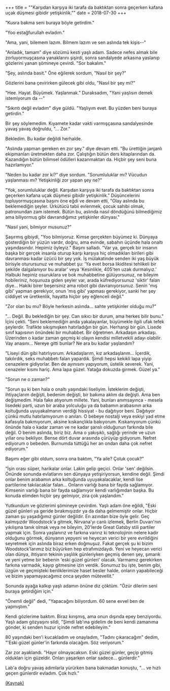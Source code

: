 +++
title = "\"Karşıdan karşıya iki tarafa da baktıktan sonra geçerken kafana uçak düşmesi gibidir yetişkinlik.\""
date = 2018-07-30
+++

"Kusra bakma seni buraya böyle getirdim."

"Yoo estağfurullah evladım."

"Ama, yani, bilemem lazım. Bilmem lazım ve sen aslında tek kişis--"

"Anladık, tamam" diye sözümü kesti yaşlı adam. Sadece nefes almak bile zorluyormuşçasına yanaklarını şişirdi, sonra sandalyede arkasına yaslanıp gözlerini yanan şömineye çevirdi. "Sor bakalım."

"Şey, aslında basit." Öne eğilerek sordum, "Nasıl bir şey?"

Gözlerini bana çevirirken gülecek gibi oldu, "Nasıl bir şey mi?"

"Hee. Hayat. Büyümek. Yaşlanmak." Duraksadım, "Yani yaşlısın demek istemiyorum da --"

"Sıkıntı değil evladım" diye güldü. "Yaşlıyım evet. Bu yüzden beni buraya getirdin."

Bir şey söylemedim. Kıyamete kadar vakti varmışçasına sandalyesinde yavaş yavaş doğruldu, "... Zor."

Bekledim. Bu kadar değildi herhalde.

"Aslında yapman gereken en zor şey." diye devam etti. "Bu ürettiğin janjanlı ekipmanları üretmekten daha zor. Çalıştığın bütün ders kitaplarından da. Kazandığın bütün bilimsel ödülleri kazanmaktan da. Hiçbir şey seni buna hazırlamıyor."

"Neden bu kadar zor ki?" diye sordum. "Sorumluluklar mı? Vücudun yaşlanması mı? Yetişkinliği zor yapan şey ne?"

"Yok, sorumluluklar değil. Karşıdan karşıya iki tarafa da baktıktan sonra geçerken kafana uçak düşmesi gibidir yetişkinlik." Düşüncelerini topluyormuşçasına başını öne eğdi ve devam etti, "Olay aslında bu beklemediğin şeyler. Ürkütücü tabii evlenmek, çocuk sahibi olmak, patronundan zam istemek. Bütün bu, aslında nasıl döndüğünü bilmediğimiz ama biliyormuş gibi davrandığımız yetişkinler dünyası."

"Nasıl yani, bilmiyor musunuz?"

Şaşırmış gibiydi, "Yoo bilmiyoruz. Kimse gerçekten büyümez ki. Dünyaya gösterdiğin bir yüzün vardır, doğru, ama evinde, sabahın üçünde hala onaltı yaşındasındır. Hepimiz öyleyiz." Başını salladı. "Var ya, gerçek bir insanın başka bir gerçek insanla oturup karşı karşıya hiç olmadıkları birileri gibi davranması kadar üzücü bir şey yok. İş mülakatinde senden iki yaş büyük birisyle oturursunuz ve muhabbet şu: 'Ya evet borsa likiditesi tehlikeli bir şekilde dalgalanıyor bu aralar' veya 'Kesinlikle, 405'ten uzak durmalıyız.' Halbuki hepiniz osuruklara ve bok muhabbetine gülüyorsunuz, ne bileyim hobileriniz, hoşunuza giden şeyler var, arada küfrediyorsunuz 'siktir' falan diye... Hakiki birer beşersiniz ama robot gibi davranıyorsunuz. Senin 'mış gibi' yapman gerekiyor, onun 'mış gibi' yapması gerekiyor, sanki her şey ciddiyet ve üretkenlik, hayatta hiçbir şey eğlenceli değil."

"Zor olan bu mu? Böyle herkesin aslında... sahte yetişkinler olduğu mu?"

"... Değil. Bu beklediğin bir şey. Can sıkıcı bir durum, ama herkes bilir bunu." İçini çekti. "Seni beklemediğin anda yakalayanlar, büyümekle ilgili ufak tefek şeylerdir. Trafikte sıkışmışken hatırladığın bir gün. Herhangi bir gün. Lisede sınıf kapısının önündeki bir muhabbet. Bir öğretmen. Arkadaşın arkadaşı. Üzerinden o kadar zaman geçmiş ki olayın kendisi milletvekili adayı olabilir. Vay anasını... Nereye gitti bunlar? Ne ara bu kadar yaşlandım?

"Liseyi dün gibi hatırlıyorum. Arkadaşlarım, kız arkadaşlarım... İçerdik, takılırdık, seks muhabbetı falan yapardık. Şimdi hepsi kekikli lapa yiyip cenazelere gidiyorlar. Ben de ayınısını yapıyorum, üstelik severek. Yani, cenazeler kısmı hariç. Ama lapa güzel. Yatağa dokuzda girmek. Güzel ya."

"Sorun ne o zaman?"

"Sorun şu ki ben hala o onaltı yaşındaki liseliyim. İsteklerim değişti, ihtiyaçlarım değişti, bedenim değişti, bir bakıma aklım da değişti. Ama ben değişmedim. Hala fake atıyorum millete. Yani, bunları anımsayınca - mesela lisedeki parti, uzun bir araba yolculuğu ya da babamın arabasının arka koltuğunda uyuyakalmanın verdiği hissiyat - bu dağıtıyor beni. Dağıtıyor çünkü mutlu hatırlamıyorum o anıları. O bebeye nostalji veya eskiyi yad etme kafasıyla bakmıyorum, aksine kıskançlıkla bakıyorum. Kıskanıyorum çünkü önünde hala o kadar zaman ve ne kadar şanslı olduğunun farkında bile değil. O benim aslında, biriz biz. Ama o yakışıklı, sağlığı yerinde ve uzun yıllar onu bekliyor. Bense dört duvar arasında çürüyüp gidiyorum. Nefret ediyorum o bebeden. Burnumda tüttüğü her an ondan daha çok nefret ediyorum."

Başımı eğer gibi oldum, sonra ona baktım, "Ya aile? Çoluk çocuk?"

"İşin orası süper, harikalar onlar. Lakin gelip geçici. Onlar 'sen' değilsin. Önünde sonunda evlatlarını sen dünyaya yetişiriyorsun, kendine değil. Şimdi onlar benim arabamın arka koltuğunda uyuyakalacaklar, kendi lise partilerine takılacaklar falan... Onların varlığı bana bir fayda sağlamıyor. Kimsenin varlığı bana bir fayda sağlamıyor kendi varlığımdan başka. Bu konuda elimden hiçbir şey gelmiyor, zira çok yaşlandım."

Yutkundum ve gözlerimi şömineye çevirdim. Yaşlı adam öne eğildi, "Eski güzel günleri ya geride bırakmışızdır ya da daha gelmemiştir onlar. Hiçbir zaman şu yaşadığımız günler değildir. En azından bize öyle gelir. Geç kalmışızdır Woodstock'a gitmek, Nirvana'yı canlı izlemek, Berlin Duvarı'nın yıkılışına tanık olmak veya ne bileyim, 20'lerde Great Gatsby stili partiler yapmak için. Sonra yaşlanırız ve farkına varırız ki teknolojinin nelere kadir olduğunu görmek, dünyanın yepyeni ve heyecan verici bir yere evrildiğini seyretmek için aslında biraz erken doğmuşuz. Fakat gerçek şu ki bizim Woodstock'larımız biz büyürken hep etrafımızdaydı. Yeni ve heyecan verici olan dünya, ihtiyarın tekinin yaşlılık günleriyken geçmiş denen şey, şımarık ve yeni yetme bir bebenin 'eski güzel günleri' olacak. Varmamız gerekirken farkına varmadık, kayıp gitmesine izin verdik. Sonumuz bu işte, benim gibi, üzgün ve geçmişteki benliklerimize haset besler halde, onların yapabileceği ve bizim yapamayacağımız onca şeyden mütevellit."

Sonunda ayağa kalkıp yaşlı adamın önüne diz çöktüm. "Özür dilerim seni buraya getirdiğim için."

"Önemli değil" dedi, "Yapacağını biliyordum. 60 sene evvel ben de yapmıştım."

Kendi gözlerime baktım. Biraz kırışmış, ama onun dışında epey benziyordu. Yaşlı adam gözyaşını sildi, "Şimdi lab'ına gidelim de beni kendi zamanıma gönder, ki senden huzur içinde nefret edebileyim."

80 yaşındaki ben'i kucakladım ve onayladım, "Tadını çıkaracağım" dedim, "'Eski güzel günler'in farkında olacağım. Söz veriyorum."

Zar zor ayaklandı. "Hayır olmayacaksın. Eski güzel günler, geçip gitmiş oldukları için güzeldir. Onları yaşarken onlar sadece... günlerdir."

Lab'a doğru yavaş adımlarla yürürken bana bakmadan konuştu, "... ve hızlı geçen günlerdir evladım. Çok hızlı."

[(Kaynak)](https://www.reddit.com/r/WritingPrompts/comments/4iorz7/wp_adulthood_is_like_looking_both_ways_before_you/d2ztx1z)
